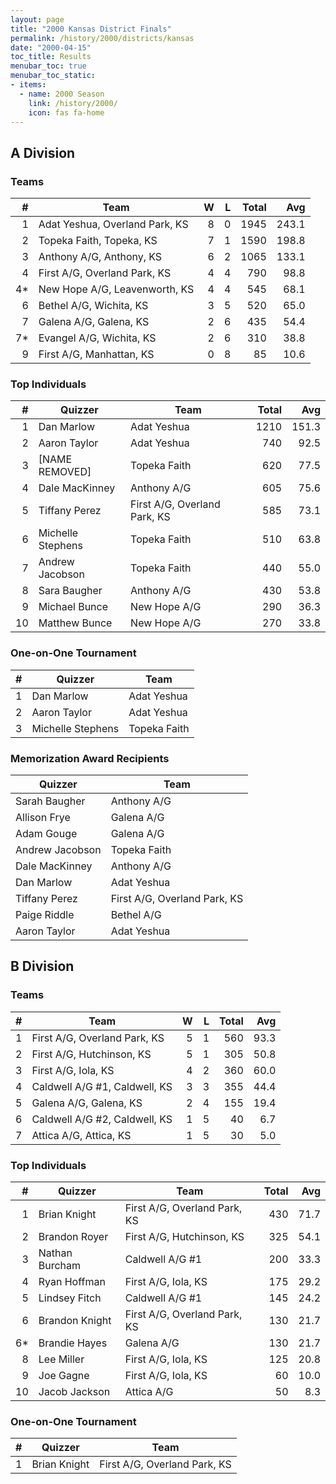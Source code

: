 ```yaml
---
layout: page
title: "2000 Kansas District Finals"
permalink: /history/2000/districts/kansas
date: "2000-04-15"
toc_title: Results
menubar_toc: true
menubar_toc_static:
- items:
  - name: 2000 Season
    link: /history/2000/
    icon: fas fa-home
---
```


## A Division

### Teams

|    # | Team                           |    W |    L | Total |   Avg |
| ---: | ------------------------------ | ---: | ---: | ----: | ----: |
|    1 | Adat Yeshua, Overland Park, KS |    8 |    0 |  1945 | 243.1 |
|    2 | Topeka Faith, Topeka, KS       |    7 |    1 |  1590 | 198.8 |
|    3 | Anthony A/G, Anthony, KS       |    6 |    2 |  1065 | 133.1 |
|    4 | First A/G, Overland Park, KS   |    4 |    4 |   790 |  98.8 |
|   4* | New Hope A/G, Leavenworth, KS  |    4 |    4 |   545 |  68.1 |
|    6 | Bethel A/G, Wichita, KS        |    3 |    5 |   520 |  65.0 |
|    7 | Galena A/G, Galena, KS         |    2 |    6 |   435 |  54.4 |
|   7* | Evangel A/G, Wichita, KS       |    2 |    6 |   310 |  38.8 |
|    9 | First A/G, Manhattan, KS       |    0 |    8 |    85 |  10.6 |

### Top Individuals

|    # | Quizzer           | Team                         | Total |   Avg |
| ---: | ----------------- | ---------------------------- | ----: | ----: |
|    1 | Dan Marlow        | Adat Yeshua                  |  1210 | 151.3 |
|    2 | Aaron Taylor      | Adat Yeshua                  |   740 |  92.5 |
|    3 | [NAME REMOVED]    | Topeka Faith                 |   620 |  77.5 |
|    4 | Dale MacKinney    | Anthony A/G                  |   605 |  75.6 |
|    5 | Tiffany Perez     | First A/G, Overland Park, KS |   585 |  73.1 |
|    6 | Michelle Stephens | Topeka Faith                 |   510 |  63.8 |
|    7 | Andrew Jacobson   | Topeka Faith                 |   440 |  55.0 |
|    8 | Sara Baugher      | Anthony A/G                  |   430 |  53.8 |
|    9 | Michael Bunce     | New Hope A/G                 |   290 |  36.3 |
|   10 | Matthew Bunce     | New Hope A/G                 |   270 |  33.8 |

### One-on-One Tournament

|    # | Quizzer           | Team         |
| ---: | ----------------- | ------------ |
|    1 | Dan Marlow        | Adat Yeshua  |
|    2 | Aaron Taylor      | Adat Yeshua  |
|    3 | Michelle Stephens | Topeka Faith |

### Memorization Award Recipients

| Quizzer         | Team                         |
| --------------- | ---------------------------- |
| Sarah Baugher   | Anthony A/G                  |
| Allison Frye    | Galena A/G                   |
| Adam Gouge      | Galena A/G                   |
| Andrew Jacobson | Topeka Faith                 |
| Dale MacKinney  | Anthony A/G                  |
| Dan Marlow      | Adat Yeshua                  |
| Tiffany Perez   | First A/G, Overland Park, KS |
| Paige Riddle    | Bethel A/G                   |
| Aaron Taylor    | Adat Yeshua                  |

## B Division

### Teams

|    # | Team                          |    W |    L | Total |  Avg |
| ---: | ----------------------------- | ---: | ---: | ----: | ---: |
|    1 | First A/G, Overland Park, KS  |    5 |    1 |   560 | 93.3 |
|    2 | First A/G, Hutchinson, KS     |    5 |    1 |   305 | 50.8 |
|    3 | First A/G, Iola, KS           |    4 |    2 |   360 | 60.0 |
|    4 | Caldwell A/G #1, Caldwell, KS |    3 |    3 |   355 | 44.4 |
|    5 | Galena A/G, Galena, KS        |    2 |    4 |   155 | 19.4 |
|    6 | Caldwell A/G #2, Caldwell, KS |    1 |    5 |    40 |  6.7 |
|    7 | Attica A/G, Attica, KS        |    1 |    5 |    30 |  5.0 |

### Top Individuals

|    # | Quizzer        | Team                         | Total |  Avg |
| ---: | -------------- | ---------------------------- | ----: | ---: |
|    1 | Brian Knight   | First A/G, Overland Park, KS |   430 | 71.7 |
|    2 | Brandon Royer  | First A/G, Hutchinson, KS    |   325 | 54.1 |
|    3 | Nathan Burcham | Caldwell A/G #1              |   200 | 33.3 |
|    4 | Ryan Hoffman   | First A/G, Iola, KS          |   175 | 29.2 |
|    5 | Lindsey Fitch  | Caldwell A/G #1              |   145 | 24.2 |
|    6 | Brandon Knight | First A/G, Overland Park, KS |   130 | 21.7 |
|   6* | Brandie Hayes  | Galena A/G                   |   130 | 21.7 |
|    8 | Lee Miller     | First A/G, Iola, KS          |   125 | 20.8 |
|    9 | Joe Gagne      | First A/G, Iola, KS          |    60 | 10.0 |
|   10 | Jacob Jackson  | Attica A/G                   |    50 |  8.3 |

### One-on-One Tournament

|    # | Quizzer      | Team                         |
| ---: | ------------ | ---------------------------- |
|    1 | Brian Knight | First A/G, Overland Park, KS |

